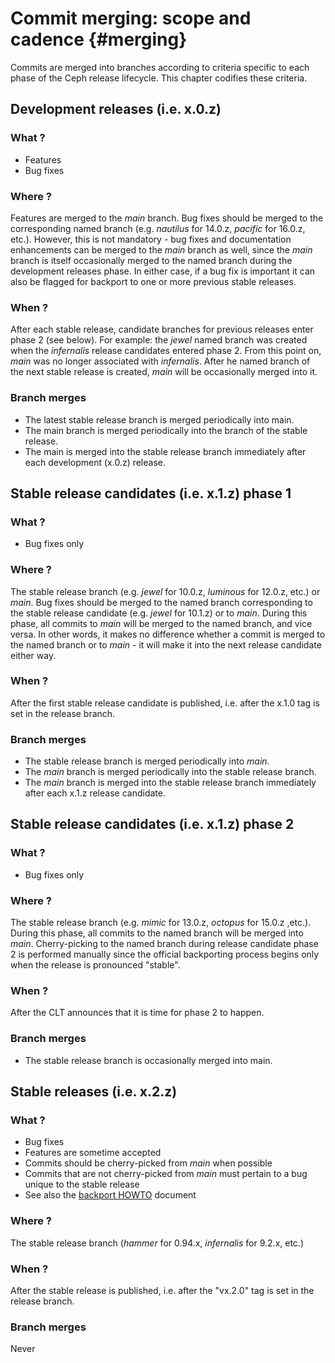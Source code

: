 # Commit merging: scope and cadence {#merging}

Commits are merged into branches according to criteria specific to each
phase of the Ceph release lifecycle. This chapter codifies these
criteria.

## Development releases (i.e. x.0.z)

### What ?

-   Features
-   Bug fixes

### Where ?

Features are merged to the *main* branch. Bug fixes should be merged to
the corresponding named branch (e.g. *nautilus* for 14.0.z, *pacific*
for 16.0.z, etc.). However, this is not mandatory - bug fixes and
documentation enhancements can be merged to the *main* branch as well,
since the *main* branch is itself occasionally merged to the named
branch during the development releases phase. In either case, if a bug
fix is important it can also be flagged for backport to one or more
previous stable releases.

### When ?

After each stable release, candidate branches for previous releases
enter phase 2 (see below). For example: the *jewel* named branch was
created when the *infernalis* release candidates entered phase 2. From
this point on, *main* was no longer associated with *infernalis*. After
he named branch of the next stable release is created, *main* will be
occasionally merged into it.

### Branch merges

-   The latest stable release branch is merged periodically into main.
-   The main branch is merged periodically into the branch of the stable
    release.
-   The main is merged into the stable release branch immediately after
    each development (x.0.z) release.

## Stable release candidates (i.e. x.1.z) phase 1

### What ?

-   Bug fixes only

### Where ?

The stable release branch (e.g. *jewel* for 10.0.z, *luminous* for
12.0.z, etc.) or *main*. Bug fixes should be merged to the named branch
corresponding to the stable release candidate (e.g. *jewel* for 10.1.z)
or to *main*. During this phase, all commits to *main* will be merged to
the named branch, and vice versa. In other words, it makes no difference
whether a commit is merged to the named branch or to *main* - it will
make it into the next release candidate either way.

### When ?

After the first stable release candidate is published, i.e. after the
x.1.0 tag is set in the release branch.

### Branch merges

-   The stable release branch is merged periodically into *main*.
-   The *main* branch is merged periodically into the stable release
    branch.
-   The *main* branch is merged into the stable release branch
    immediately after each x.1.z release candidate.

## Stable release candidates (i.e. x.1.z) phase 2

### What ?

-   Bug fixes only

### Where ?

The stable release branch (e.g. *mimic* for 13.0.z, *octopus* for 15.0.z
,etc.). During this phase, all commits to the named branch will be
merged into *main*. Cherry-picking to the named branch during release
candidate phase 2 is performed manually since the official backporting
process begins only when the release is pronounced \"stable\".

### When ?

After the CLT announces that it is time for phase 2 to happen.

### Branch merges

-   The stable release branch is occasionally merged into main.

## Stable releases (i.e. x.2.z)

### What ?

-   Bug fixes
-   Features are sometime accepted
-   Commits should be cherry-picked from *main* when possible
-   Commits that are not cherry-picked from *main* must pertain to a bug
    unique to the stable release
-   See also the [backport
    HOWTO](http://tracker.ceph.com/projects/ceph-releases/wiki/HOWTO#HOWTO)
    document

### Where ?

The stable release branch (*hammer* for 0.94.x, *infernalis* for 9.2.x,
etc.)

### When ?

After the stable release is published, i.e. after the \"vx.2.0\" tag is
set in the release branch.

### Branch merges

Never
